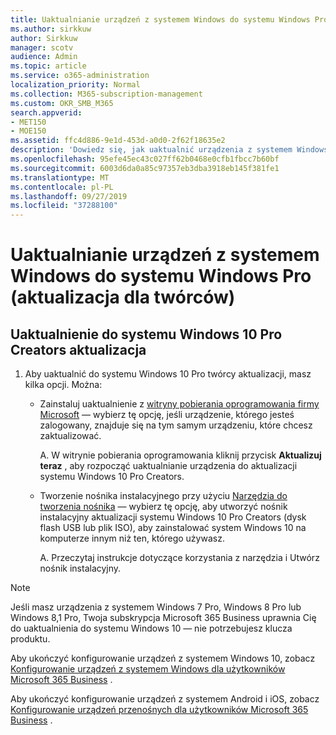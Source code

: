 ```yaml
---
title: Uaktualnianie urządzeń z systemem Windows do systemu Windows Pro (aktualizacja dla twórców)
ms.author: sirkkuw
author: Sirkkuw
manager: scotv
audience: Admin
ms.topic: article
ms.service: o365-administration
localization_priority: Normal
ms.collection: M365-subscription-management
ms.custom: OKR_SMB_M365
search.appverid:
- MET150
- MOE150
ms.assetid: ffc4d886-9e1d-453d-a0d0-2f62f18635e2
description: 'Dowiedz się, jak uaktualnić urządzenia z systemem Windows do aktualizacji systemu Windows 10 Pro Creators. '
ms.openlocfilehash: 95efe45ec43c027ff62b0468e0cfb1fbcc7b60bf
ms.sourcegitcommit: 6003d6da0a85c97357eb3dba3918eb145f381fe1
ms.translationtype: MT
ms.contentlocale: pl-PL
ms.lasthandoff: 09/27/2019
ms.locfileid: "37288100"
---
```

# <a name="upgrade-windows-devices-to-windows-pro-creators-update"></a>Uaktualnianie urządzeń z systemem Windows do systemu Windows Pro (aktualizacja dla twórców)

## <a name="upgrade-to-windows-10-pro-creators-update"></a>Uaktualnienie do systemu Windows 10 Pro Creators aktualizacja
  
1. Aby uaktualnić do systemu Windows 10 Pro twórcy aktualizacji, masz kilka opcji. Można:
    
    - Zainstaluj uaktualnienie z [witryny pobierania oprogramowania firmy Microsoft](https://go.microsoft.com/fwlink/?LinkID=836951 ) — wybierz tę opcję, jeśli urządzenie, którego jesteś zalogowany, znajduje się na tym samym urządzeniu, które chcesz zaktualizować.
    
      A. W witrynie pobierania oprogramowania kliknij przycisk **Aktualizuj teraz** , aby rozpocząć uaktualnianie urządzenia do aktualizacji systemu Windows 10 Pro Creators. 
    
     - Tworzenie nośnika instalacyjnego przy użyciu [Narzędzia do tworzenia nośnika](https://go.microsoft.com/fwlink/?LinkID=836960) — wybierz tę opcję, aby utworzyć nośnik instalacyjny aktualizacji systemu Windows 10 Pro Creators (dysk flash USB lub plik ISO), aby zainstalować system Windows 10 na komputerze innym niż ten, którego używasz.
    
        A. Przeczytaj instrukcje dotyczące korzystania z narzędzia i Utwórz nośnik instalacyjny. 

> [!Note]
> Jeśli masz urządzenia z systemem Windows 7 Pro, Windows 8 Pro lub Windows 8,1 Pro, Twoja subskrypcja Microsoft 365 Business uprawnia Cię do uaktualnienia do systemu Windows 10 — nie potrzebujesz klucza produktu.
    
Aby ukończyć konfigurowanie urządzeń z systemem Windows 10, zobacz [Konfigurowanie urządzeń z systemem Windows dla użytkowników Microsoft 365 Business](set-up-windows-devices.md) . 
  
Aby ukończyć konfigurowanie urządzeń z systemem Android i iOS, zobacz [Konfigurowanie urządzeń przenośnych dla użytkowników Microsoft 365 Business](set-up-mobile-devices.md) . 
  
